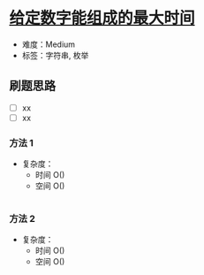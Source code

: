 # [给定数字能组成的最大时间](https://leetcode-cn.com/problems/largest-time-for-given-digits/)

- 难度：Medium
- 标签：字符串, 枚举

## 刷题思路

- [ ] xx
- [ ] xx

### 方法 1

- 复杂度：
    - 时间 O()
    - 空间 O()

``` js

```

### 方法 2

- 复杂度：
    - 时间 O()
    - 空间 O()

``` js

```
